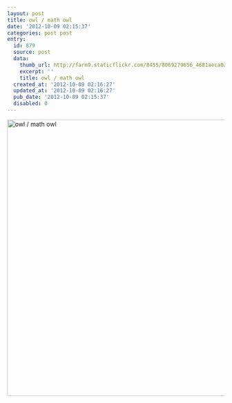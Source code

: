 ```yaml
---
layout: post
title: owl / math owl
date: '2012-10-09 02:15:37'
categories: post post
entry:
  id: 879
  source: post
  data:
    thumb_url: http://farm9.staticflickr.com/8455/8069279656_4681aeca0a_q.jpg
    excerpt: ''
    title: owl / math owl
  created_at: '2012-10-09 02:16:27'
  updated_at: '2012-10-09 02:16:27'
  pub_date: '2012-10-09 02:15:37'
  disabled: 0
---
```

<a href="http://www.flickr.com/photos/thenobot/8069279656/" title="owl / math owl by thenobot, on Flickr"><img src="http://farm9.staticflickr.com/8455/8069279656_4681aeca0a_z.jpg" width="622" height="640" alt="owl / math owl"></a>
